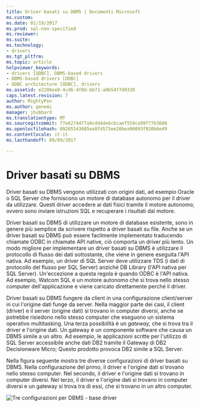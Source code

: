 ```yaml
---
title: Driver basati su DBMS | Documenti Microsoft
ms.custom: 
ms.date: 01/19/2017
ms.prod: sql-non-specified
ms.reviewer: 
ms.suite: 
ms.technology:
- drivers
ms.tgt_pltfrm: 
ms.topic: article
helpviewer_keywords:
- drivers [ODBC], DBMS-based drivers
- DBMS-based drivers [ODBC]
- ODBC architecture [ODBC], drivers
ms.assetid: e2208ee0-4cd6-4f0d-bb71-a0b54f7d9330
caps.latest.revision: 7
author: MightyPen
ms.author: genemi
manager: jhubbard
ms.translationtype: MT
ms.sourcegitcommit: f7e6274d77a9cdd4de6cbcaef559ca99f77b3608
ms.openlocfilehash: 09265543685ea8fd573ee20bea90093f920b6e49
ms.contentlocale: it-it
ms.lasthandoff: 09/09/2017

---
```

# <a name="dbms-based-drivers"></a>Driver basati su DBMS
Driver basati su DBMS vengono utilizzati con origini dati, ad esempio Oracle o SQL Server che forniscono un motore di database autonomo per il driver da utilizzare. Questi driver accedere ai dati fisici tramite il motore autonomo; ovvero sono inviare istruzioni SQL e recuperare i risultati dal motore.  
  
 Driver basati su DBMS di utilizzare un motore di database esistente, sono in genere più semplice da scrivere rispetto a driver basati su file. Anche se un driver basati su DBMS può essere facilmente implementato traducendo chiamate ODBC in chiamate API native, ciò comporta un driver più lento. Un modo migliore per implementare un driver basati su DBMS è utilizzare il protocollo di flusso dei dati sottostante, che viene in genere eseguita l'API nativa. Ad esempio, un driver di SQL Server deve utilizzare TDS (i dati di protocollo del flusso per SQL Server) anziché DB Library (l'API nativa per SQL Server). Un'eccezione a questa regola è quando ODBC è l'API nativa. Ad esempio, Watcom SQL è un motore autonomo che si trova nello stesso computer dell'applicazione e viene caricato direttamente perché il driver.  
  
 Driver basati su DBMS fungere da client in una configurazione client/server in cui l'origine dati funge da server. Nella maggior parte dei casi, il client (driver) e il server (origine dati) si trovano in computer diversi, anche se potrebbe risiedono nello stesso computer che eseguono un sistema operativo multitasking. Una terza possibilità è un *gateway,* che si trova tra il driver e l'origine dati. Un gateway è un componente software che causa un DBMS simile a un altro. Ad esempio, le applicazioni scritte per l'utilizzo di SQL Server accessibile anche dati DB2 tramite il Gateway di DB2 Decisionware Micro; Questo prodotto provoca DB2 simile a SQL Server.  
  
 Nella figura seguente mostra tre diverse configurazioni di driver basati su DBMS. Nella configurazione del primo, il driver e l'origine dati si trovano nello stesso computer. Nel secondo, il driver e l'origine dati si trovano in computer diversi. Nel terzo, il driver e l'origine dati si trovano in computer diversi e un gateway si trova tra di essi, che si trovano in un altro computer.  
  
 ![Tre configurazioni per DBMS &#45; base driver](../../odbc/reference/media/pr07.gif "pr07")
